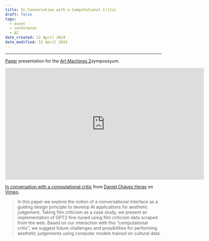 ```yaml
---
title: In Conversation with a Computational Critic
draft: false
tags:
  - event
  - conference
  - AI
date_created: 12 April 2024
date_modified: 12 April 2024
---
```

---
[Paper](https://www.cityu.edu.hk/sites/g/files/asqsls5796/files/2021-05/Listen%20to%20Reason%20In%20Conversation%20with%20a%20Computational%20Critic.pdf) presentation for the [Art Machines 2](https://www.cityu.edu.hk/artmachines2/)sympossyum.

<iframe src="https://player.vimeo.com/video/551556878?h=e8e6b902ce" width="640" height="360" frameborder="0" allow="autoplay; fullscreen; picture-in-picture" allowfullscreen></iframe>
<p><a href="https://vimeo.com/551556878">In conversation with a computational critic</a> from <a href="https://vimeo.com/chavezheras">Daniel Ch&aacute;vez Heras</a> on <a href="https://vimeo.com">Vimeo</a>.</p>

>In this paper we explore the notion of a conversational interface as a guiding design principle to develop AI applications for aesthetic judgement. Taking film criticism as a case study, we present an implementation of GPT2 fine-tuned using film criticism data scraped from the web. Based on our interaction with this “computational critic”, we suggest future challenges and possibilities for performing aesthetic judgements using computer models trained on cultural data.

